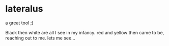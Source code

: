 # lateralus
a great tool ;)

Black then white are all I see in my infancy.
red and yellow then came to be, reaching out to me.
lets me see...

